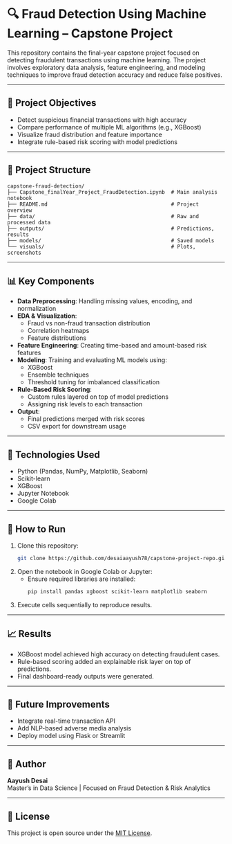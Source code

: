 # 🔍 Fraud Detection Using Machine Learning – Capstone Project

This repository contains the final-year capstone project focused on detecting fraudulent transactions using machine learning. The project involves exploratory data analysis, feature engineering, and modeling techniques to improve fraud detection accuracy and reduce false positives.

---

## 📌 Project Objectives

- Detect suspicious financial transactions with high accuracy
- Compare performance of multiple ML algorithms (e.g., XGBoost)
- Visualize fraud distribution and feature importance
- Integrate rule-based risk scoring with model predictions

---

## 📁 Project Structure

```
capstone-fraud-detection/
├── Capstone_finalYear_Project_FraudDetection.ipynb  # Main analysis notebook
├── README.md                                        # Project overview
├── data/                                            # Raw and processed data
├── outputs/                                         # Predictions, results
├── models/                                          # Saved models
└── visuals/                                         # Plots, screenshots
```

---

## 📊 Key Components

- **Data Preprocessing**: Handling missing values, encoding, and normalization
- **EDA & Visualization**:
  - Fraud vs non-fraud transaction distribution
  - Correlation heatmaps
  - Feature distributions
- **Feature Engineering**: Creating time-based and amount-based risk features
- **Modeling**: Training and evaluating ML models using:
  - XGBoost
  - Ensemble techniques
  - Threshold tuning for imbalanced classification
- **Rule-Based Risk Scoring**:
  - Custom rules layered on top of model predictions
  - Assigning risk levels to each transaction
- **Output**:
  - Final predictions merged with risk scores
  - CSV export for downstream usage

---

## 🧠 Technologies Used

- Python (Pandas, NumPy, Matplotlib, Seaborn)
- Scikit-learn
- XGBoost
- Jupyter Notebook
- Google Colab

---

## 🚀 How to Run

1. Clone this repository:
   ```bash
   git clone https://github.com/desaiaayush78/capstone-project-repo.git
   ```
2. Open the notebook in Google Colab or Jupyter:
   - Ensure required libraries are installed:
     ```bash
     pip install pandas xgboost scikit-learn matplotlib seaborn
     ```
3. Execute cells sequentially to reproduce results.

---

## 📈 Results

- XGBoost model achieved high accuracy on detecting fraudulent cases.
- Rule-based scoring added an explainable risk layer on top of predictions.
- Final dashboard-ready outputs were generated.

---

## 📌 Future Improvements

- Integrate real-time transaction API
- Add NLP-based adverse media analysis
- Deploy model using Flask or Streamlit

---

## 👤 Author

**Aayush Desai**  
Master’s in Data Science | Focused on Fraud Detection & Risk Analytics

---

## 📜 License

This project is open source under the [MIT License](https://choosealicense.com/licenses/mit/).
